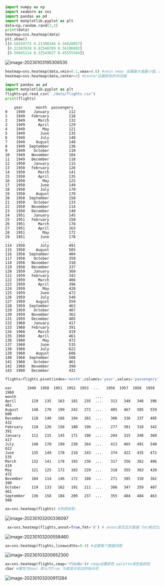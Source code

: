 ```python
import numpy as np
import seaborn as sns
import pandas as pd
import matplotlib.pyplot as plt
data=np.random.rand(3,3)
print(data)
heatmap=sns.heatmap(data)
plt.show()
[[0.58559775 0.21300346 0.34820057]
 [0.22303938 0.82540709 0.56106602]
 [0.50645114 0.32543627 0.45555504]]
```

![image-20230103195306535](C:\Users\wywzxx\AppData\Roaming\Typora\typora-user-images\image-20230103195306535.png)

```python
heatmap=sns.heatmap(data,vmin=0.1,vmax=0.6) #vmin vmax 设置最大值最小值，超过最大值或者小于最小值就按照最大最小值的颜色显示
heatmap=sns.heatmap(data,center=3) #center设置颜色的中间值
```

```python
import pandas as pd
import matplotlib.pyplot as plt
flights=pd.read_csv('./data/flights.csv')
print(flights)
```

```
    year      month  passengers
0    1949    January         112
1    1949   February         118
2    1949      March         132
3    1949      April         129
4    1949        May         121
5    1949       June         135
6    1949       July         148
7    1949     August         148
8    1949  September         136
9    1949    October         119
10   1949   November         104
11   1949   December         118
12   1950    January         115
13   1950   February         126
14   1950      March         141
15   1950      April         135
16   1950        May         125
17   1950       June         149
18   1950       July         170
19   1950     August         170
20   1950  September         158
21   1950    October         133
22   1950   November         114
23   1950   December         140
24   1951    January         145
25   1951   February         150
26   1951      March         178
27   1951      April         163
28   1951        May         172
29   1951       June         178
..    ...        ...         ...
114  1958       July         491
115  1958     August         505
116  1958  September         404
117  1958    October         359
118  1958   November         310
119  1958   December         337
120  1959    January         360
121  1959   February         342
122  1959      March         406
123  1959      April         396
124  1959        May         420
125  1959       June         472
126  1959       July         548
127  1959     August         559
128  1959  September         463
129  1959    October         407
130  1959   November         362
131  1959   December         405
132  1960    January         417
133  1960   February         391
134  1960      March         419
135  1960      April         461
136  1960        May         472
137  1960       June         535
138  1960       July         622
139  1960     August         606
140  1960  September         508
141  1960    October         461
142  1960   November         390
143  1960   December         432
```

```python
flights=flights.pivot(index='month',columns='year',values='passengers') #数据透视
```

```
ear       1949  1950  1951  1952  1953  ...   1956  1957  1958  1959  1960
month                                    ...                               
April       129   135   163   181   235  ...    313   348   348   396   461
August      148   170   199   242   272  ...    405   467   505   559   606
December    118   140   166   194   201  ...    306   336   337   405   432
February    118   126   150   180   196  ...    277   301   318   342   391
January     112   115   145   171   196  ...    284   315   340   360   417
July        148   170   199   230   264  ...    413   465   491   548   622
June        135   149   178   218   243  ...    374   422   435   472   535
March       132   141   178   193   236  ...    317   356   362   406   419
May         121   125   172   183   229  ...    318   355   363   420   472
November    104   114   146   172   180  ...    271   305   310   362   390
October     119   133   162   191   211  ...    306   347   359   407   461
September   136   158   184   209   237  ...    355   404   404   463   508
```

```python
ax=sns.heatmap(flights) #热图绘制
```

![image-20230103200336097](C:\Users\wywzxx\AppData\Roaming\Typora\typora-user-images\image-20230103200336097.png)

```python
 ax=sns.heatmap(flights,annot=True,fmt='d') # annot是否显示数据 fmt格式化数据
```

![image-20230103200558460](C:\Users\wywzxx\AppData\Roaming\Typora\typora-user-images\image-20230103200558460.png)

```python
ax=sns.heatmap(flights,linewidths=0.4) #设置每个数据间距
```

![image-20230103200652300](C:\Users\wywzxx\AppData\Roaming\Typora\typora-user-images\image-20230103200652300.png)

```python
ax=sns.heatmap(flights,cmap='YlGnBu')# cmap设置颜色 palette调色板颜色
cbar #属性为bool 默认为True 为是显示右边的指示栏 
```

![image-20230103200911284](C:\Users\wywzxx\AppData\Roaming\Typora\typora-user-images\image-20230103200911284.png)

